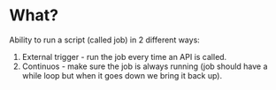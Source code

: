 # What? #

Ability to run a script (called job) in 2 different ways:
1. External trigger - run the job every time an API is called.
2. Continuos - make sure the job is always running (job should have a while loop but when it goes down we bring it back up).
